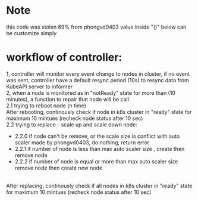 # Note
this code was stolen 69% from phongvd0403
value inside "()" below can be customize simply
# workflow of controller:
1, controller will monitor every event change to nodes in cluster, if no event was sent, controller have a default resync period (10s) to resync data from KubeAPI server to informer
<br/>
2, when a node is monitored as in "notReady" state for more than (10 minutes), a function to repair that node will be call
<br/>
    2.1 trying to reboot node (n time)
    <br/>
    After rebooting, continously check if  node in k8s cluster in "ready" state for maximum 10 mintues (recheck node status after 10 sec)
    <br/>
    2.2 trying to replace - scale up and scale down node:
    <ul>
    <li>
        2.2.0 if node can't be remove, or the scale size is conflict with auto scaler made by phongvd0403, do nothing, return error 
    </li>
    <li>
        2.2.1 if number of node is less than max auto scaler size , create then remove node 
    </li>
    <li>
        2.2.2 if number of node is equal or more than max auto scaler size remove node then create new node 
    </li>
    </ul>
    <br/>
    After replacing, continously check if all nodes in k8s cluster in "ready" state for maximum 10 mintues (recheck node status after 10 sec)